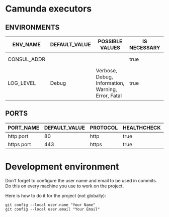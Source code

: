 # Camunda executors
 
 
## ENVIRONMENTS
|ENV_NAME|DEFAULT_VALUE|POSSIBLE VALUES|IS NECESSARY|DEPENDENT VARIABLES|DESCRIPTION|
| ------ | ------ | ------ | ------ | ------ | ------ |
|CONSUL_ADDR|||true|None|Addr of consul|
|LOG_LEVEL|Debug|Verbose, Debug, Information, Warning, Error, Fatal|true|None|Logging level|
## PORTS
|PORT_NAME|DEFAULT_VALUE|PROTOCOL|HEALTHCHECK|HEALTHCHEK ROUTE|METRICS|METRICS ROUTE|DESCRIPTION|
| ------ | ------ | ------ | ------ | ------ | ------ | ------ | ------ |
|http port|80|http|true|/api/Monitoring/ConsulHealthCheck|true|/api/Monitoring/getMetrics|http port|
|https port|443|https|true|/api/Monitoring/ConsulHealthCheck|true|/api/Monitoring/getMetrics|https port|

# Development environment

Don't forget to configure the user name and email to be used in commits. Do this on every machine you use to work on the project.

Here is how to do it for the project (not globally):
```
git config --local user.name "Your Name"
git config --local user.email "Your Email"
```
